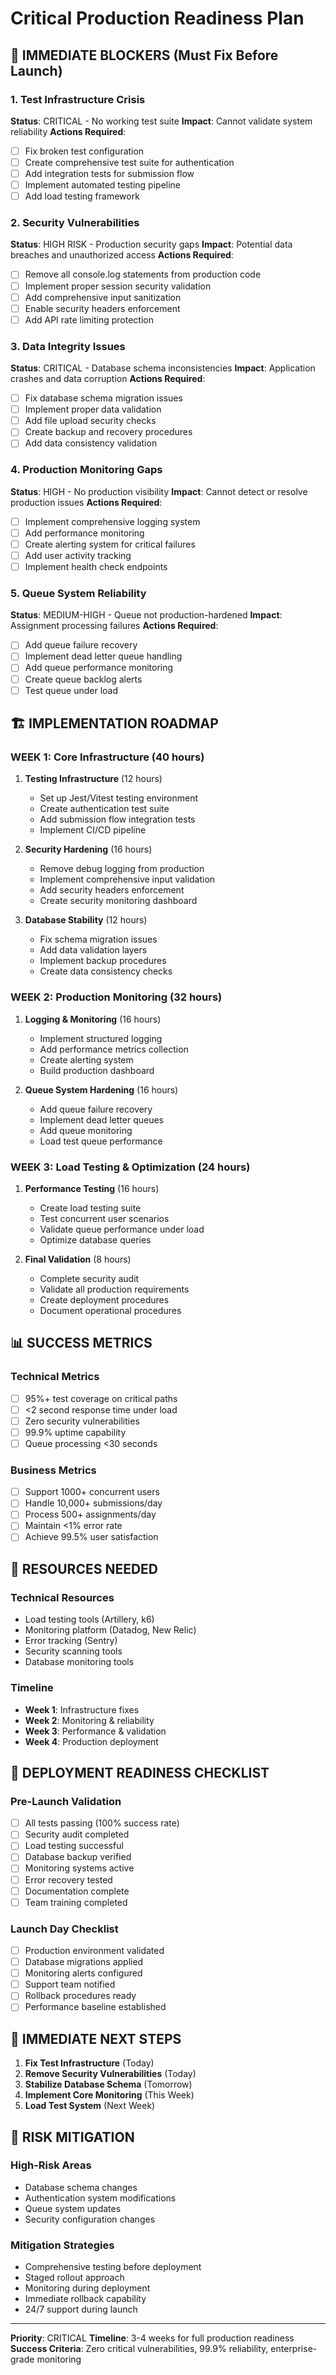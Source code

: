 # Critical Production Readiness Plan

## 🚨 IMMEDIATE BLOCKERS (Must Fix Before Launch)

### 1. **Test Infrastructure Crisis**
**Status**: CRITICAL - No working test suite
**Impact**: Cannot validate system reliability
**Actions Required**:
- [ ] Fix broken test configuration
- [ ] Create comprehensive test suite for authentication
- [ ] Add integration tests for submission flow
- [ ] Implement automated testing pipeline
- [ ] Add load testing framework

### 2. **Security Vulnerabilities**
**Status**: HIGH RISK - Production security gaps
**Impact**: Potential data breaches and unauthorized access
**Actions Required**:
- [ ] Remove all console.log statements from production code
- [ ] Implement proper session security validation
- [ ] Add comprehensive input sanitization
- [ ] Enable security headers enforcement
- [ ] Add API rate limiting protection

### 3. **Data Integrity Issues**
**Status**: CRITICAL - Database schema inconsistencies
**Impact**: Application crashes and data corruption
**Actions Required**:
- [ ] Fix database schema migration issues
- [ ] Implement proper data validation
- [ ] Add file upload security checks
- [ ] Create backup and recovery procedures
- [ ] Add data consistency validation

### 4. **Production Monitoring Gaps**
**Status**: HIGH - No production visibility
**Impact**: Cannot detect or resolve production issues
**Actions Required**:
- [ ] Implement comprehensive logging system
- [ ] Add performance monitoring
- [ ] Create alerting system for critical failures
- [ ] Add user activity tracking
- [ ] Implement health check endpoints

### 5. **Queue System Reliability**
**Status**: MEDIUM-HIGH - Queue not production-hardened
**Impact**: Assignment processing failures
**Actions Required**:
- [ ] Add queue failure recovery
- [ ] Implement dead letter queue handling
- [ ] Add queue performance monitoring
- [ ] Create queue backlog alerts
- [ ] Test queue under load

## 🏗️ IMPLEMENTATION ROADMAP

### WEEK 1: Core Infrastructure (40 hours)
1. **Testing Infrastructure** (12 hours)
   - Set up Jest/Vitest testing environment
   - Create authentication test suite
   - Add submission flow integration tests
   - Implement CI/CD pipeline

2. **Security Hardening** (16 hours)
   - Remove debug logging from production
   - Implement comprehensive input validation
   - Add security headers enforcement
   - Create security monitoring dashboard

3. **Database Stability** (12 hours)
   - Fix schema migration issues
   - Add data validation layers
   - Implement backup procedures
   - Create data consistency checks

### WEEK 2: Production Monitoring (32 hours)
1. **Logging & Monitoring** (16 hours)
   - Implement structured logging
   - Add performance metrics collection
   - Create alerting system
   - Build production dashboard

2. **Queue System Hardening** (16 hours)
   - Add queue failure recovery
   - Implement dead letter queues
   - Add queue monitoring
   - Load test queue performance

### WEEK 3: Load Testing & Optimization (24 hours)
1. **Performance Testing** (16 hours)
   - Create load testing suite
   - Test concurrent user scenarios
   - Validate queue performance under load
   - Optimize database queries

2. **Final Validation** (8 hours)
   - Complete security audit
   - Validate all production requirements
   - Create deployment procedures
   - Document operational procedures

## 📊 SUCCESS METRICS

### Technical Metrics
- [ ] 95%+ test coverage on critical paths
- [ ] <2 second response time under load
- [ ] Zero security vulnerabilities
- [ ] 99.9% uptime capability
- [ ] Queue processing <30 seconds

### Business Metrics
- [ ] Support 1000+ concurrent users
- [ ] Handle 10,000+ submissions/day
- [ ] Process 500+ assignments/day
- [ ] Maintain <1% error rate
- [ ] Achieve 99.5% user satisfaction

## 🔧 RESOURCES NEEDED

### Technical Resources
- Load testing tools (Artillery, k6)
- Monitoring platform (Datadog, New Relic)
- Error tracking (Sentry)
- Security scanning tools
- Database monitoring tools

### Timeline
- **Week 1**: Infrastructure fixes
- **Week 2**: Monitoring & reliability
- **Week 3**: Performance & validation
- **Week 4**: Production deployment

## 🚀 DEPLOYMENT READINESS CHECKLIST

### Pre-Launch Validation
- [ ] All tests passing (100% success rate)
- [ ] Security audit completed
- [ ] Load testing successful
- [ ] Database backup verified
- [ ] Monitoring systems active
- [ ] Error recovery tested
- [ ] Documentation complete
- [ ] Team training completed

### Launch Day Checklist
- [ ] Production environment validated
- [ ] Database migrations applied
- [ ] Monitoring alerts configured
- [ ] Support team notified
- [ ] Rollback procedures ready
- [ ] Performance baseline established

## 📱 IMMEDIATE NEXT STEPS

1. **Fix Test Infrastructure** (Today)
2. **Remove Security Vulnerabilities** (Today)
3. **Stabilize Database Schema** (Tomorrow)
4. **Implement Core Monitoring** (This Week)
5. **Load Test System** (Next Week)

## 🔄 RISK MITIGATION

### High-Risk Areas
- Database schema changes
- Authentication system modifications
- Queue system updates
- Security configuration changes

### Mitigation Strategies
- Comprehensive testing before deployment
- Staged rollout approach
- Monitoring during deployment
- Immediate rollback capability
- 24/7 support during launch

---

**Priority**: CRITICAL
**Timeline**: 3-4 weeks for full production readiness
**Success Criteria**: Zero critical vulnerabilities, 99.9% reliability, enterprise-grade monitoring